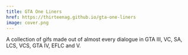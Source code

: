 ```yaml
---
title: GTA One Liners
href: https://thirteenag.github.io/gta-one-liners
image: cover.png
---
```


A collection of gifs made out of almost every dialogue
in
GTA III, VC, SA, LCS, VCS, GTA IV, EFLC and V.
